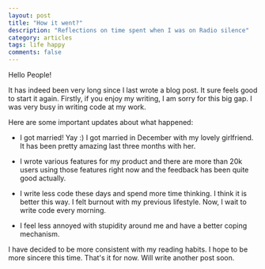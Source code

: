 ```yaml
---
layout: post
title: "How it went?"
description: "Reflections on time spent when I was on Radio silence"
category: articles
tags: life happy
comments: false
---
```


Hello People!

It has indeed been very long since I last wrote a blog post. It sure feels good to start it again. Firstly, if you
enjoy my writing, I am sorry for this big gap. I was very busy in writing code at my work.

Here are some important updates about what happened:

- I got married! Yay :) I got married in December with my lovely girlfriend. It has been pretty amazing last three months
with her.

- I wrote various features for my product and there are more than 20k users using those features right now and the feedback
has been quite good actually.

- I write less code these days and spend more time thinking. I think it is better this way. I felt burnout with my previous lifestyle. Now,
I wait to write code every morning.

- I feel less annoyed with stupidity around me and have a better coping mechanism.

I have decided to be more consistent with my reading habits. I hope to be more sincere this time.
That's it for now. Will write another post soon.
